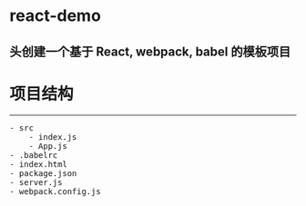 react-demo
====
头创建一个基于 React, webpack, babel 的模板项目
-------
# 项目结构
---
<pre>
- src
    - index.js
    - App.js
- .babelrc
- index.html
- package.json
- server.js
- webpack.config.js
</pre>
